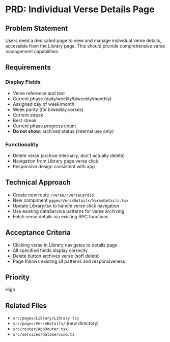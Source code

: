 # PRD: Individual Verse Details Page

## Problem Statement
Users need a dedicated page to view and manage individual verse details, accessible from the Library page. This should provide comprehensive verse management capabilities.

## Requirements
### Display Fields
- Verse reference and text
- Current phase (daily/weekly/biweekly/monthly)
- Assigned day of week/month
- Week parity (for biweekly verses)
- Current streak
- Best streak
- Current phase progress count
- **Do not show**: archived status (internal use only)

### Functionality
- Delete verse (archive internally, don't actually delete)
- Navigation from Library page verse click
- Responsive design consistent with app

## Technical Approach
- Create new route `/verse/:verseCardId`
- New component `pages/VerseDetails/VerseDetails.tsx`
- Update Library.tsx to handle verse click navigation
- Use existing dataService patterns for verse archiving
- Fetch verse details via existing RPC functions

## Acceptance Criteria
- Clicking verse in Library navigates to details page
- All specified fields display correctly
- Delete button archives verse (soft delete)
- Page follows existing UI patterns and responsiveness

## Priority
High

## Related Files
- `src/pages/Library/Library.tsx`
- `src/pages/VerseDetails/` (new directory)
- `src/router/AppRouter.tsx`
- `src/services/dataService.ts`